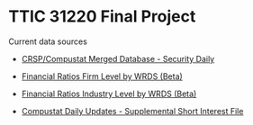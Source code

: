# TTIC 31220 Final Project

Current data sources

- [CRSP/Compustat Merged Database - Security Daily](https://wrds-www.wharton.upenn.edu/pages/get-data/center-research-security-prices-crsp/annual-update/crspcompustat-merged/security-daily/)

- [Financial Ratios Firm Level by WRDS (Beta)](https://wrds-www.wharton.upenn.edu/pages/get-data/financial-ratios-suite-wrds/financial-ratios/financial-ratios-firm-level-by-wrds-beta/)

- [Financial Ratios Industry Level by WRDS (Beta)](https://wrds-www.wharton.upenn.edu/pages/get-data/financial-ratios-suite-wrds/financial-ratios/financial-ratios-firm-level-without-ibes-subscription/)

- [Compustat Daily Updates - Supplemental Short Interest File](https://wrds-www.wharton.upenn.edu/pages/get-data/compustat-capital-iq-standard-poors/compustat/north-america-daily/supplemental-short-interest-file/)